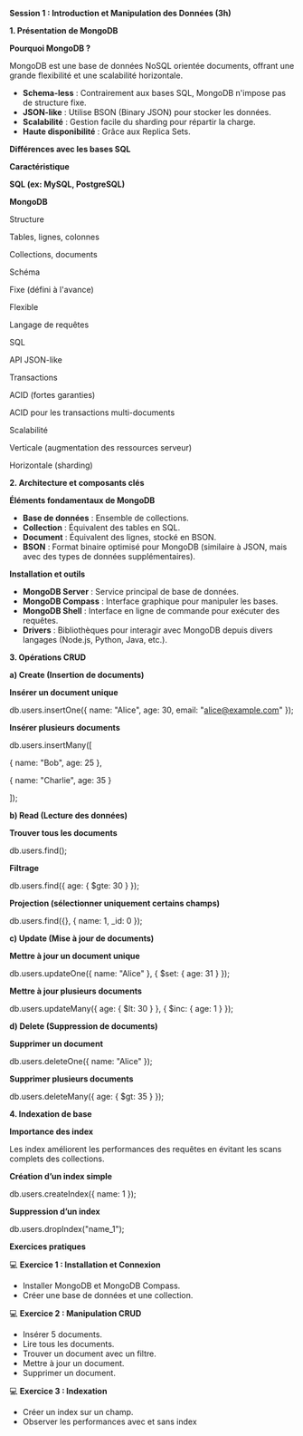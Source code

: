 
**Session 1 : Introduction et Manipulation des Données (3h)**

**1. Présentation de MongoDB**

**Pourquoi MongoDB ?**

MongoDB est une base de données NoSQL orientée documents, offrant une grande flexibilité et une scalabilité horizontale.

-   **Schema-less** : Contrairement aux bases SQL, MongoDB n'impose pas de structure fixe.
-   **JSON-like** : Utilise BSON (Binary JSON) pour stocker les données.
-   **Scalabilité** : Gestion facile du sharding pour répartir la charge.
-   **Haute disponibilité** : Grâce aux Replica Sets.

**Différences avec les bases SQL**

**Caractéristique**

**SQL (ex: MySQL, PostgreSQL)**

**MongoDB**

Structure

Tables, lignes, colonnes

Collections, documents

Schéma

Fixe (défini à l'avance)

Flexible

Langage de requêtes

SQL

API JSON-like

Transactions

ACID (fortes garanties)

ACID pour les transactions multi-documents

Scalabilité

Verticale (augmentation des ressources serveur)

Horizontale (sharding)

**2. Architecture et composants clés**

**Éléments fondamentaux de MongoDB**

-   **Base de données** : Ensemble de collections.
-   **Collection** : Équivalent des tables en SQL.
-   **Document** : Équivalent des lignes, stocké en BSON.
-   **BSON** : Format binaire optimisé pour MongoDB (similaire à JSON, mais avec des types de données supplémentaires).

**Installation et outils**

-   **MongoDB Server** : Service principal de base de données.
-   **MongoDB Compass** : Interface graphique pour manipuler les bases.
-   **MongoDB Shell** : Interface en ligne de commande pour exécuter des requêtes.
-   **Drivers** : Bibliothèques pour interagir avec MongoDB depuis divers langages (Node.js, Python, Java, etc.).

**3. Opérations CRUD**

**a) Create (Insertion de documents)**

**Insérer un document unique**

db.users.insertOne({ name: "Alice", age: 30, email: "alice@example.com" });

**Insérer plusieurs documents**

db.users.insertMany([

{ name: "Bob", age: 25 },

{ name: "Charlie", age: 35 }

]);

**b) Read (Lecture des données)**

**Trouver tous les documents**

db.users.find();

**Filtrage**

db.users.find({ age: { $gte: 30 } });

**Projection (sélectionner uniquement certains champs)**

db.users.find({}, { name: 1, _id: 0 });

**c) Update (Mise à jour de documents)**

**Mettre à jour un document unique**

db.users.updateOne({ name: "Alice" }, { $set: { age: 31 } });

**Mettre à jour plusieurs documents**

db.users.updateMany({ age: { $lt: 30 } }, { $inc: { age: 1 } });

**d) Delete (Suppression de documents)**

**Supprimer un document**

db.users.deleteOne({ name: "Alice" });

**Supprimer plusieurs documents**

db.users.deleteMany({ age: { $gt: 35 } });

**4. Indexation de base**

**Importance des index**

Les index améliorent les performances des requêtes en évitant les scans complets des collections.

**Création d’un index simple**

db.users.createIndex({ name: 1 });

**Suppression d’un index**

db.users.dropIndex("name_1");

**Exercices pratiques**

💻 **Exercice 1 : Installation et Connexion**

-   Installer MongoDB et MongoDB Compass.
-   Créer une base de données et une collection.

💻 **Exercice 2 : Manipulation CRUD**

-   Insérer 5 documents.
-   Lire tous les documents.
-   Trouver un document avec un filtre.
-   Mettre à jour un document.
-   Supprimer un document.

💻 **Exercice 3 : Indexation**

-   Créer un index sur un champ.
-   Observer les performances avec et sans index
